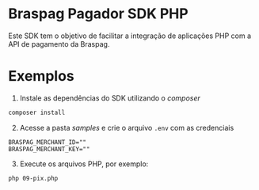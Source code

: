 # Braspag Pagador SDK PHP

Este SDK tem o objetivo de facilitar a integração de aplicações PHP com a API de pagamento da Braspag.

# Exemplos

1. Instale as dependências do SDK utilizando o *composer*

```bash
composer install
```

2. Acesse a pasta _samples_ e crie o arquivo `.env` com as credenciais

```env
BRASPAG_MERCHANT_ID=""
BRASPAG_MERCHANT_KEY=""
```

3. Execute os arquivos PHP, por exemplo:

```bash
php 09-pix.php
```